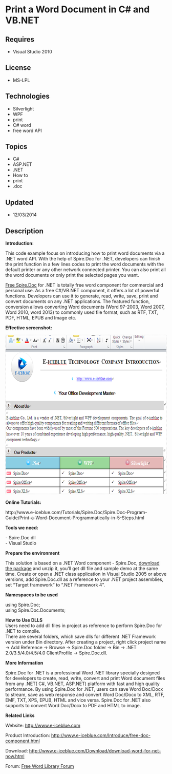 # Print a Word Document in C# and VB.NET
## Requires
- Visual Studio 2010
## License
- MS-LPL
## Technologies
- Silverlight
- WPF
- print
- C# word
- free word API
## Topics
- C#
- ASP.NET
- .NET
- How to
- print
- .doc
## Updated
- 12/03/2014
## Description

<p><strong>Introduction:</strong></p>
<p>This code example focus on introducing how to print word documents via a .NET word API. With the help of Spire.Doc for .NET, developers can finish the print function in a few lines codes to print the word documents with the default printer or any other network
 connected printer. You can also print all the word documents or only print the selected pages you want.</p>
<p><a href="http://www.e-iceblue.com/Introduce/free-doc-component.html">Free Spire.Doc</a>&nbsp;for .NET is totally free word component for commercial and personal use. As a free C#/VB.NET component, it offers a lot of powerful functions. Developers can use
 it to generate, read, write, save, print and convert documents on any .NET applications. The featured function, conversion allows converting Word documents (Word 97-2003, Word 2007, Word 2010, word 2013) to commonly used file format, such as RTF, TXT, PDF,
 HTML, EPUB and Image etc.</p>
<p><strong>Effective screenshot:</strong></p>
<p><strong><img id="130727" src="130727-print_01.png" alt="" width="670" height="496"></strong></p>
<p><strong>Online Tutorials:</strong></p>
<p>http://www.e-iceblue.com/Tutorials/Spire.Doc/Spire.Doc-Program-Guide/Print-a-Word-Document-Programmatically-in-5-Steps.html<strong><br>
</strong></p>
<p><strong>Tools we need:</strong></p>
<p>- Spire.Doc dll <br>
- Visual Studio</p>
<p><strong>Prepare the environment</strong></p>
<p>This solution is based on a .NET Word component - Spire.Doc, <a href="http://www.e-iceblue.com/Download/download-word-for-net-now.html">
download the package</a> and unzip it, you&rsquo;ll get dll file and sample demo at the same time. Create or open a .NET class application in Visual Studio 2005 or above versions, add Spire.Doc.dll as a reference to your .NET project assemblies, set &ldquo;Target
 framework&rdquo; to &ldquo;.NET Framework 4&rdquo;.</p>
<p><strong>Namespaces to be used</strong></p>
<p>using Spire.Doc;<br>
using Spire.Doc.Documents;</p>
<p><strong>How to Use DLLS</strong><br>
Users need to add dll files in project as reference to perform Spire.Doc for .NET to compile.<br>
There are several folders, which save dlls for different .NET Framework version under Bin directory. After creating a project, right click project name &rarr; Add Reference &rarr; Browse &rarr; Spire.Doc folder &rarr; Bin &rarr; .NET 2.0/3.5/4.0/4.5/4.0 ClientProfile
 &rarr; Spire.Doc.dll.&nbsp;</p>
<p><strong>More Information</strong></p>
<p>Spire.Doc for .NET is a professional Word .NET library specially designed for developers to create, read, write, convert and print Word document files from any .NET( C#, VB.NET, ASP.NET) platform with fast and high quality performance. By using Spire.Doc
 for .NET, users can save Word Doc/Docx to stream, save as web response and convert Word Doc/Docx to XML, RTF, EMF, TXT, XPS, EPUB, HTML and vice versa. Spire.Doc for .NET also supports to convert Word Doc/Docx to PDF and HTML to image.</p>
<p><span><strong>Related Links</strong></span></p>
<p>Website:&nbsp;<a href="http://www.e-iceblue.com/">http://www.e-iceblue.com</a></p>
<p>Product Introduction:&nbsp;<a href="http://www.e-iceblue.com/Introduce/free-doc-component.html">http://www.e-iceblue.com/Introduce/free-doc-component.html</a></p>
<p>Download:&nbsp;<a href="http://www.e-iceblue.com/Download/download-word-for-net-now.html">http://www.e-iceblue.com/Download/download-word-for-net-now.html</a></p>
<p>Forum:&nbsp;<a href="mailto:http://www.e-iceblue.com/forum/spire-doc-f6.html">Free Word Library Forum</a></p>
